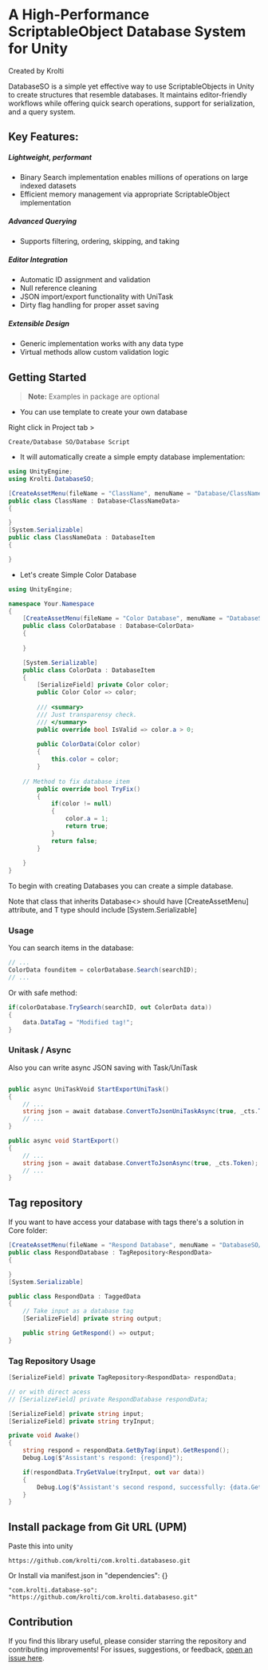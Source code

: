 # A High-Performance ScriptableObject Database System for Unity

Created by Krolti

DatabaseSO is a simple yet effective way to use ScriptableObjects in Unity to create structures that resemble databases. 
It maintains editor-friendly workflows while offering quick search operations, support for serialization, and a query system.

## Key Features:


##### Lightweight, performant
 - Binary Search implementation enables millions of operations on large indexed datasets
 - Efficient memory management via appropriate ScriptableObject implementation

##### Advanced Querying
 - Supports filtering, ordering, skipping, and taking

##### Editor Integration
 - Automatic ID assignment and validation
 - Null reference cleaning
 - JSON import/export functionality with UniTask
 - Dirty flag handling for proper asset saving

##### Extensible Design
 - Generic implementation works with any data type
 - Virtual methods allow custom validation logic


## Getting Started

> **Note:** Examples in package are optional

- You can use template to create your own database

Right click in Project tab >

```
Create/Database SO/Database Script
```

- It will automatically create a simple empty database implementation:

```C#
using UnityEngine;
using Krolti.DatabaseSO;

[CreateAssetMenu(fileName = "ClassName", menuName = "Database/ClassName")]
public class ClassName : Database<ClassNameData>
{

}
[System.Serializable]
public class ClassNameData : DatabaseItem
{

}
```


- Let's create Simple Color Database

```C#
using UnityEngine;

namespace Your.Namespace
{
    [CreateAssetMenu(fileName = "Color Database", menuName = "DatabaseSO/Examples/Color Database")]
    public class ColorDatabase : Database<ColorData>
    {
		
    }

    [System.Serializable]
    public class ColorData : DatabaseItem
    {
        [SerializeField] private Color color;
        public Color Color => color;
        
        /// <summary>
        /// Just transparensy check.
        /// </summary>
        public override bool IsValid => color.a > 0;
		
        public ColorData(Color color)
        {
            this.color = color;
        }
        
	// Method to fix database item
        public override bool TryFix()
        {
            if(color != null)
            {
                color.a = 1;
                return true;
            }
            return false;
        }
		
    }
}
```

To begin with creating Databases you can create a simple database.

Note that class that inherits Database<> should have [CreateAssetMenu] attribute, and T type should include [System.Serializable]


### Usage


You can search items in the database:

```C#
// ...
ColorData founditem = colorDatabase.Search(searchID);
// ...
```

Or with safe method:

```C#
if(colorDatabase.TrySearch(searchID, out ColorData data))
{
    data.DataTag = "Modified tag!";
}
```


### Unitask / Async

Also you can write async JSON saving with Task/UniTask

```C#

public async UniTaskVoid StartExportUniTask()
{
	// ...
	string json = await database.ConvertToJsonUniTaskAsync(true, _cts.Token);
	// ...
}

public async void StartExport()
{
	// ...
	string json = await database.ConvertToJsonAsync(true, _cts.Token);
	// ...
}
```


## Tag repository

If you want to have access your database with tags there's a solution in Core folder:


```C#
[CreateAssetMenu(fileName = "Respond Database", menuName = "DatabaseSO/Examples/Respond Database")]
public class RespondDatabase : TagRepository<RespondData>
{

}
[System.Serializable]

public class RespondData : TaggedData
{
    // Take input as a database tag
    [SerializeField] private string output;

    public string GetRespond() => output;
}
```


### Tag Repository Usage

```C#
[SerializeField] private TagRepository<RespondData> respondData;

// or with direct acess
// [SerializeField] private RespondDatabase respondData;

[SerializeField] private string input;
[SerializeField] private string tryInput;

private void Awake()
{
    string respond = respondData.GetByTag(input).GetRespond();
    Debug.Log($"Assistant's respond: {respond}");

    if(respondData.TryGetValue(tryInput, out var data))
    {
        Debug.Log($"Assistant's second respond, successfully: {data.GetRespond()}");
    }
}
```


## Install package from Git URL (UPM)

Paste this into unity

```
https://github.com/krolti/com.krolti.databaseso.git
```

Or Install via manifest.json in "dependencies": {}

```
"com.krolti.database-so": "https://github.com/krolti/com.krolti.databaseso.git"
```

## Contribution

If you find this library useful, please consider starring the repository and contributing improvements!
For issues, suggestions, or feedback, [open an issue here](https://github.com/krolti/krolti-com.krolti.databaseso/issues).
